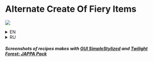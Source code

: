 # Alternate Create Of Fiery Items

![](https://cdn.discordapp.com/attachments/968157912843288606/1182229477745500190/23.png?ex=6583f000&is=65717b00&hm=d1c54fde013ec9608fdfad9fb6a2d37b4113ceea0c0059c6fe6f2efff701eaa9&)

<details>
<summary>EN</summary>

## About
Alternate Create Of Fiery Items (ACOFI) is an addon for [Twilight forest](https://www.curseforge.com/minecraft/mc-mods/the-twilight-forest) changing the way fire gear is crafted, thanks to a new item.
## Fiery upgrade template
<img width="256" height="256" src="https://cdn.discordapp.com/attachments/968157912843288606/1181860275696173066/image.png?ex=65829827&is=65702327&hm=ac6edb5bd2c43a5ac872573842bf880f3dab18f51e3fd810035cb8171c06af07&">

Fiery upgrade template is a new item for creating fiery gear from the Twilight forest mod. The item can be found in the chests that appear after the death of Hydra and Ur-Gast.
<p align="center">
  <img src="https://cdn.discordapp.com/attachments/968157912843288606/1181862172238823614/2023-12-06_14.28.21.png?ex=658299eb&is=657024eb&hm=21bce29cde2ed2792eeed95b2f2a194329f4cefd2ffd046856d04b8da1e24629&">
  <img src="https://cdn.discordapp.com/attachments/968157912843288606/1181862172473692160/2023-12-06_14.28.57.png?ex=658299eb&is=657024eb&hm=d5cdd4444280afd235dc5eef4635d2a3ea8a5a19b2824c7938f437252a75666c&">
</p>

## Recipes
![](https://cdn.discordapp.com/attachments/968157912843288606/1181894515557158982/2.png?ex=6582b80b&is=6570430b&hm=7899b76893c9612158e967d01781181deb2ec3d46f1c9d026aa12d4f7903daa3&)

## Fix problems
If the template does not appear in the chest after the boss dies and JEI shows the original recipes fiery items from TF for the crafting table, it is because for some reason the additional datapack did not load. Run this command:

![](https://cdn.discordapp.com/attachments/968157912843288606/1181878818781286400/2023-12-06_14.40.47.png?ex=6582a96c&is=6570346c&hm=3c4833ed1277da0e263208979e5530f10e7f6fb3301d9336662cac1b23a0a582&)

(There was no such problem during the mod test. I wrote just in case, in case someone encounters such a problem).  
</details>


<details>
<summary>RU</summary>

## О моде
Alternate Create Of Fiery Items (ACOFI) - это аддон для [Twilight forest](https://www.curseforge.com/minecraft/mc-mods/the-twilight-forest) меняющий способ создания огненного снаряжения, благодаря новому предмету.
## Шаблон огненного улучшения
<img width="256" height="256" src="https://cdn.discordapp.com/attachments/968157912843288606/1181860275696173066/image.png?ex=65829827&is=65702327&hm=ac6edb5bd2c43a5ac872573842bf880f3dab18f51e3fd810035cb8171c06af07&">

Шаблон огненного улучшения - это тот самый новый предмет, благодаря которому вводятся альтернативные рецепты крафта. Этот предмет можно добыть путем убийства Гидры или Ур-Гаста.
<p align="center">
  <img src="https://cdn.discordapp.com/attachments/968157912843288606/1181862172238823614/2023-12-06_14.28.21.png?ex=658299eb&is=657024eb&hm=21bce29cde2ed2792eeed95b2f2a194329f4cefd2ffd046856d04b8da1e24629&">
  <img src="https://cdn.discordapp.com/attachments/968157912843288606/1181862172473692160/2023-12-06_14.28.57.png?ex=658299eb&is=657024eb&hm=d5cdd4444280afd235dc5eef4635d2a3ea8a5a19b2824c7938f437252a75666c&">
</p>

## Рецепты:
![](https://cdn.discordapp.com/attachments/968157912843288606/1181894515557158982/2.png?ex=6582b80b&is=6570430b&hm=7899b76893c9612158e967d01781181deb2ec3d46f1c9d026aa12d4f7903daa3&)

## Исправление ошибок
Если шаблон не появляется после убийства какого-либо босса и JEI показывает оригинальные рецепты создания добавленные для верстака, то это связанно с тем, что по каким-то причинам доп. датапак не был загружен. В таком случае используйте эту команду:

![](https://cdn.discordapp.com/attachments/968157912843288606/1181878818781286400/2023-12-06_14.40.47.png?ex=6582a96c&is=6570346c&hm=3c4833ed1277da0e263208979e5530f10e7f6fb3301d9336662cac1b23a0a582&)

(Во время теста данной проблемы не было. Написал на всякий случай, вдруг кто-то столкнется с эти.) 
</details>

##### Screenshots of recipes makes with [GUI SimpleStylized](https://www.curseforge.com/minecraft/texture-packs/gui-simplestylized) and [Twilight Forest: JAPPA Pack](https://www.curseforge.com/minecraft/texture-packs/twilight-forest-jappa-pack)
